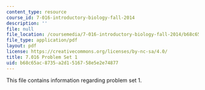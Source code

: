 ```yaml
---
content_type: resource
course_id: 7-016-introductory-biology-fall-2014
description: ''
file: null
file_location: /coursemedia/7-016-introductory-biology-fall-2014/b68c65ac8735a2d1516758e5e2e74877_MIT7_016F14_Pset1Q.pdf
file_type: application/pdf
layout: pdf
license: https://creativecommons.org/licenses/by-nc-sa/4.0/
title: 7.016 Problem Set 1
uid: b68c65ac-8735-a2d1-5167-58e5e2e74877
---
```

This file contains information regarding problem set 1. 
